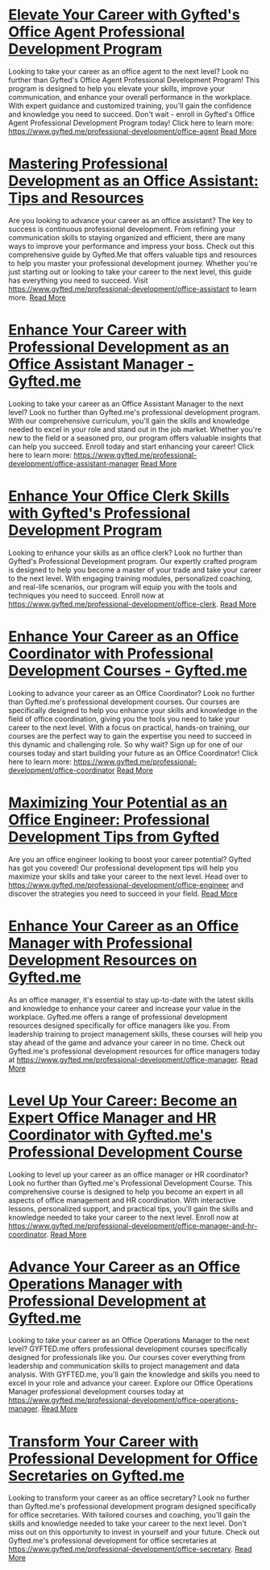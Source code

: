 # [Elevate Your Career with Gyfted's Office Agent Professional Development Program](https://www.gyfted.me/professional-development/office-agent)

Looking to take your career as an office agent to the next level? Look no further than Gyfted's Office Agent Professional Development Program! This program is designed to help you elevate your skills, improve your communication, and enhance your overall performance in the workplace. With expert guidance and customized training, you'll gain the confidence and knowledge you need to succeed. Don't wait - enroll in Gyfted's Office Agent Professional Development Program today! Click here to learn more: https://www.gyfted.me/professional-development/office-agent [Read More](https://www.gyfted.me/professional-development/office-agent)

# [Mastering Professional Development as an Office Assistant: Tips and Resources](https://www.gyfted.me/professional-development/office-assistant)

Are you looking to advance your career as an office assistant? The key to success is continuous professional development. From refining your communication skills to staying organized and efficient, there are many ways to improve your performance and impress your boss. Check out this comprehensive guide by Gyfted.Me that offers valuable tips and resources to help you master your professional development journey. Whether you're just starting out or looking to take your career to the next level, this guide has everything you need to succeed. Visit https://www.gyfted.me/professional-development/office-assistant to learn more. [Read More](https://www.gyfted.me/professional-development/office-assistant)

# [Enhance Your Career with Professional Development as an Office Assistant Manager - Gyfted.me](https://www.gyfted.me/professional-development/office-assistant-manager)

Looking to take your career as an Office Assistant Manager to the next level? Look no further than Gyfted.me's professional development program. With our comprehensive curriculum, you'll gain the skills and knowledge needed to excel in your role and stand out in the job market. Whether you're new to the field or a seasoned pro, our program offers valuable insights that can help you succeed. Enroll today and start enhancing your career! Click here to learn more: https://www.gyfted.me/professional-development/office-assistant-manager [Read More](https://www.gyfted.me/professional-development/office-assistant-manager)

# [Enhance Your Office Clerk Skills with Gyfted's Professional Development Program](https://www.gyfted.me/professional-development/office-clerk)

Looking to enhance your skills as an office clerk? Look no further than Gyfted's Professional Development program. Our expertly crafted program is designed to help you become a master of your trade and take your career to the next level. With engaging training modules, personalized coaching, and real-life scenarios, our program will equip you with the tools and techniques you need to succeed. Enroll now at https://www.gyfted.me/professional-development/office-clerk. [Read More](https://www.gyfted.me/professional-development/office-clerk)

# [Enhance Your Career as an Office Coordinator with Professional Development Courses - Gyfted.me](https://www.gyfted.me/professional-development/office-coordinator)

Looking to advance your career as an Office Coordinator? Look no further than Gyfted.me's professional development courses. Our courses are specifically designed to help you enhance your skills and knowledge in the field of office coordination, giving you the tools you need to take your career to the next level. With a focus on practical, hands-on training, our courses are the perfect way to gain the expertise you need to succeed in this dynamic and challenging role. So why wait? Sign up for one of our courses today and start building your future as an Office Coordinator! Click here to learn more: https://www.gyfted.me/professional-development/office-coordinator [Read More](https://www.gyfted.me/professional-development/office-coordinator)

# [Maximizing Your Potential as an Office Engineer: Professional Development Tips from Gyfted](https://www.gyfted.me/professional-development/office-engineer)

Are you an office engineer looking to boost your career potential? Gyfted has got you covered! Our professional development tips will help you maximize your skills and take your career to the next level. Head over to https://www.gyfted.me/professional-development/office-engineer and discover the strategies you need to succeed in your field. [Read More](https://www.gyfted.me/professional-development/office-engineer)

# [Enhance Your Career as an Office Manager with Professional Development Resources on Gyfted.me](https://www.gyfted.me/professional-development/office-manager)

As an office manager, it's essential to stay up-to-date with the latest skills and knowledge to enhance your career and increase your value in the workplace. Gyfted.me offers a range of professional development resources designed specifically for office managers like you. From leadership training to project management skills, these courses will help you stay ahead of the game and advance your career in no time. Check out Gyfted.me's professional development resources for office managers today at https://www.gyfted.me/professional-development/office-manager. [Read More](https://www.gyfted.me/professional-development/office-manager)

# [Level Up Your Career: Become an Expert Office Manager and HR Coordinator with Gyfted.me's Professional Development Course](https://www.gyfted.me/professional-development/office-manager-and-hr-coordinator)

Looking to level up your career as an office manager or HR coordinator? Look no further than Gyfted.me's Professional Development Course. This comprehensive course is designed to help you become an expert in all aspects of office management and HR coordination. With interactive lessons, personalized support, and practical tips, you'll gain the skills and knowledge needed to take your career to the next level. Enroll now at https://www.gyfted.me/professional-development/office-manager-and-hr-coordinator. [Read More](https://www.gyfted.me/professional-development/office-manager-and-hr-coordinator)

# [Advance Your Career as an Office Operations Manager with Professional Development at Gyfted.me](https://www.gyfted.me/professional-development/office-operations-manager)

Looking to take your career as an Office Operations Manager to the next level? GYFTED.me offers professional development courses specifically designed for professionals like you. Our courses cover everything from leadership and communication skills to project management and data analysis. With GYFTED.me, you'll gain the knowledge and skills you need to excel in your role and advance your career. Explore our Office Operations Manager professional development courses today at https://www.gyfted.me/professional-development/office-operations-manager. [Read More](https://www.gyfted.me/professional-development/office-operations-manager)

# [Transform Your Career with Professional Development for Office Secretaries on Gyfted.me](https://www.gyfted.me/professional-development/office-secretary)

Looking to transform your career as an office secretary? Look no further than Gyfted.me's professional development program designed specifically for office secretaries. With tailored courses and coaching, you'll gain the skills and knowledge needed to take your career to the next level. Don't miss out on this opportunity to invest in yourself and your future. Check out Gyfted.me's professional development for office secretaries at https://www.gyfted.me/professional-development/office-secretary. [Read More](https://www.gyfted.me/professional-development/office-secretary)

